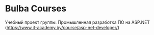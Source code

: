 # Bulba Courses

Учебный проект группы.
Промышленная разработка ПО на ASP.NET (https://www.it-academy.by/course/asp-net-developer/)
